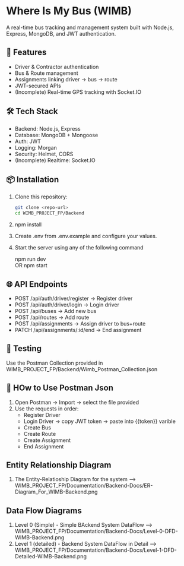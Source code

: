 # Where Is My Bus (WIMB)

A real-time bus tracking and management system built with Node.js, Express, MongoDB, and JWT authentication.  

## 🚀 Features
- Driver & Contractor authentication
- Bus & Route management
- Assignments linking driver -> bus -> route
- JWT-secured APIs
- (Incomplete) Real-time GPS tracking with Socket.IO

## 🛠 Tech Stack
- Backend: Node.js, Express
- Database: MongoDB + Mongoose
- Auth: JWT
- Logging: Morgan
- Security: Helmet, CORS
- (Incomplete) Realtime: Socket.IO

## 📦 Installation
1. Clone this repository:
   ```bash
   git clone <repo-url>
   cd WIMB_PROJECT_FP/Backend

2. npm install

3. Create .env from .env.example and configure your values. 

4. Start the server using any of the following command

    npm run dev  
        OR
    npm start 

## 🌐 API Endpoints 
- POST /api/auth/driver/register → Register driver
- POST /api/auth/driver/login → Login driver
- POST /api/buses → Add new bus
- POST /api/routes → Add route
- POST /api/assignments → Assign driver to bus+route
- PATCH /api/assignments/:id/end → End assignment

## 🧪 Testing 
Use the Postman Collection provided in WIMB_PROJECT_FP/Backend/Wimb_Postman_Collection.json

## 🔑 HOw to Use Postman Json 
1. Open Postman -> Import -> select the file provided 
2. Use the requests in order: 
    - Register Driver 
    - Login Driver -> copy  JWT token -> paste into {{token}} varible
    - Create Bus
    - Create Route 
    - Create Assignment
    - End Assignment

## Entity Relationship Diagram 
1. The Entity-Relatioship Diagram for the system --> WIMB_PROJECT_FP/Documentation/Backend-Docs/ER-Diagram_For_WIMB-Backend.png


## Data Flow Diagrams 
1. Level 0 (Simple) - Simple BAckend System DataFlow --> WIMB_PROJECT_FP/Documentation/Backend-Docs/Level-0-DFD-WIMB-Backend.png
2. Level 1 (detailed) - Backend System DataFlow in Detail --> WIMB_PROJECT_FP/Documentation/Backend-Docs/Level-1-DFD-Detailed-WIMB-Backend.png
